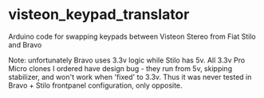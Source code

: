 # visteon_keypad_translator
Arduino code for swapping keypads between Visteon Stereo from Fiat Stilo and Bravo

Note: unfortunately Bravo uses 3.3v logic while Stilo has 5v. All 3.3v Pro Micro clones I ordered have design bug - they run from 5v, skipping stabilizer, and won't work when 'fixed' to 3.3v. Thus it was never tested in Bravo + Stilo frontpanel configuration, only opposite.
